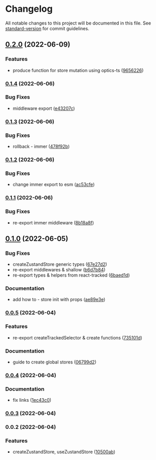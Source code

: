 # Changelog

All notable changes to this project will be documented in this file. See [standard-version](https://github.com/conventional-changelog/standard-version) for commit guidelines.

## [0.2.0](https://github.com/Sinakhx/use-zustand-store/compare/v0.1.4...v0.2.0) (2022-06-09)


### Features

* produce function for store mutation using optics-ts ([9656226](https://github.com/Sinakhx/use-zustand-store/commit/96562264d2c69c619bc2491b88d562455b7c6bfe))

### [0.1.4](https://github.com/Sinakhx/use-zustand-store/compare/v0.1.3...v0.1.4) (2022-06-06)


### Bug Fixes

* middleware export ([e43207c](https://github.com/Sinakhx/use-zustand-store/commit/e43207c05af54be00945c8aeedfc4ea0af72e5b5))

### [0.1.3](https://github.com/Sinakhx/use-zustand-store/compare/v0.1.2...v0.1.3) (2022-06-06)


### Bug Fixes

* rollback - immer ([478f92b](https://github.com/Sinakhx/use-zustand-store/commit/478f92b09542a89fdb5a2c133e5648f41dc951b5))

### [0.1.2](https://github.com/Sinakhx/use-zustand-store/compare/v0.1.1...v0.1.2) (2022-06-06)


### Bug Fixes

* change immer export to esm ([ac53cfe](https://github.com/Sinakhx/use-zustand-store/commit/ac53cfe52de5290872421171a61c8654eb3ac9f4))

### [0.1.1](https://github.com/Sinakhx/use-zustand-store/compare/v0.1.0...v0.1.1) (2022-06-06)


### Bug Fixes

* re-export immer middleware ([8b18a8f](https://github.com/Sinakhx/use-zustand-store/commit/8b18a8f3d0e71b23ab6d4ab9cba2c93553deae86))

## [0.1.0](https://github.com/Sinakhx/use-zustand-store/compare/v0.0.5...v0.1.0) (2022-06-05)


### Bug Fixes

* createZustandStore generic types ([67e27d2](https://github.com/Sinakhx/use-zustand-store/commit/67e27d2cee193bc89b982b1b36183a78d7d03d05))
* re-export middlewares & shallow ([b6d7b84](https://github.com/Sinakhx/use-zustand-store/commit/b6d7b8436ab695206c3faa45c6cb6196c8ee7d8c))
* re-export types & helpers from react-tracked ([6baed1d](https://github.com/Sinakhx/use-zustand-store/commit/6baed1dae336135a75ec44883c872a9dd37b6b78))


### Documentation

* add how to - store init with props ([ae89e3e](https://github.com/Sinakhx/use-zustand-store/commit/ae89e3eea6b9b882d1cfa50b6b4a0e5b09230353))

### [0.0.5](https://github.com/Sinakhx/use-zustand-store/compare/v0.0.4...v0.0.5) (2022-06-04)


### Features

* re-export createTrackedSelector & create functions ([735101d](https://github.com/Sinakhx/use-zustand-store/commit/735101d34c1ec7b40b67964842e12bce818c0f3c))


### Documentation

* guide to create global stores ([06799d2](https://github.com/Sinakhx/use-zustand-store/commit/06799d2a77db92558aefb1493333526d12895bf0))

### [0.0.4](https://github.com/Sinakhx/use-zustand-store/compare/v0.0.3...v0.0.4) (2022-06-04)


### Documentation

* fix links ([1ec43c0](https://github.com/Sinakhx/use-zustand-store/commit/1ec43c0630abc44a8b34da0481f68cf69430c9b7))

### [0.0.3](https://github.com/Sinakhx/use-zustand-store/compare/v0.0.2...v0.0.3) (2022-06-04)

### 0.0.2 (2022-06-04)


### Features

* createZustandStore, useZustandStore ([10500ab](https://github.com/Sinakhx/use-zustand-store/commit/10500ab4703e7b55a74485038703a1a46f7097ad))
